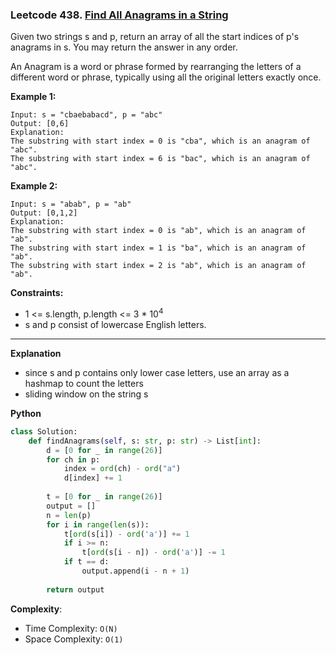 ### Leetcode 438. [Find All Anagrams in a String](https://leetcode.com/problems/find-all-anagrams-in-a-string/)
Given two strings s and p, return an array of all the start indices of p's anagrams in s. You may return the answer in any order.

An Anagram is a word or phrase formed by rearranging the letters of a different word or phrase, typically using all the original letters exactly once.

**Example 1:**

```
Input: s = "cbaebabacd", p = "abc"
Output: [0,6]
Explanation:
The substring with start index = 0 is "cba", which is an anagram of "abc".
The substring with start index = 6 is "bac", which is an anagram of "abc".
```

**Example 2:**

```
Input: s = "abab", p = "ab"
Output: [0,1,2]
Explanation:
The substring with start index = 0 is "ab", which is an anagram of "ab".
The substring with start index = 1 is "ba", which is an anagram of "ab".
The substring with start index = 2 is "ab", which is an anagram of "ab".
```

**Constraints:**

- 1 <= s.length, p.length <= 3 * 10<sup>4</sup>
- s and p consist of lowercase English letters.

******************************
**Explanation**
- since s and p contains only lower case letters, use an array as a hashmap to count the letters 
- sliding window on the string s

**Python**

```python
class Solution:
    def findAnagrams(self, s: str, p: str) -> List[int]:
        d = [0 for _ in range(26)]
        for ch in p:
            index = ord(ch) - ord("a")
            d[index] += 1
        
        t = [0 for _ in range(26)]
        output = []
        n = len(p)
        for i in range(len(s)):
            t[ord(s[i]) - ord('a')] += 1
            if i >= n:
                t[ord(s[i - n]) - ord('a')] -= 1
            if t == d:
                output.append(i - n + 1)
        
        return output
```

**Complexity**:

- Time Complexity: ```O(N)```
- Space Complexity: ```O(1)```
